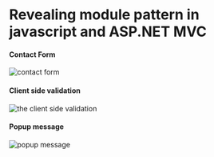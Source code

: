 # Revealing module pattern in javascript and ASP.NET MVC


#### Contact Form
![contact form](https://raw.github.com/dejancaric/asp.net-mvc-and-revealing-module-pattern/master/github/01.png)

#### Client side validation
![the client side validation](https://raw.github.com/dejancaric/asp.net-mvc-and-revealing-module-pattern/master/github/02.png)

#### Popup message
![popup message](https://raw.github.com/dejancaric/asp.net-mvc-and-revealing-module-pattern/master/github/03.png)
